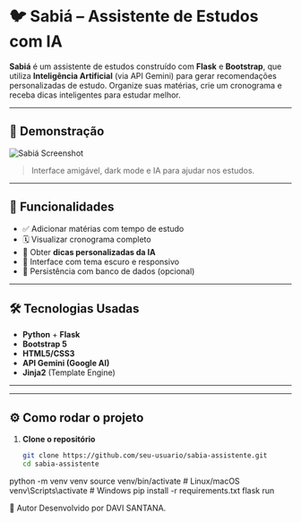 # 🐦 Sabiá – Assistente de Estudos com IA

**Sabiá** é um assistente de estudos construído com **Flask** e **Bootstrap**, que utiliza **Inteligência Artificial** (via API Gemini) para gerar recomendações personalizadas de estudo. Organize suas matérias, crie um cronograma e receba dicas inteligentes para estudar melhor.

---

## 📸 Demonstração

![Sabiá Screenshot](static/img/screenshot.png)  
> Interface amigável, dark mode e IA para ajudar nos estudos.

---

## 🚀 Funcionalidades

- ✅ Adicionar matérias com tempo de estudo
- 🗓️ Visualizar cronograma completo
- 🤖 Obter **dicas personalizadas da IA**
- 🌙 Interface com tema escuro e responsivo
- 💾 Persistência com banco de dados (opcional)

---

## 🛠️ Tecnologias Usadas

- **Python** + **Flask**
- **Bootstrap 5**
- **HTML5/CSS3**
- **API Gemini (Google AI)**
- **Jinja2** (Template Engine)

---


---

## ⚙️ Como rodar o projeto

1. **Clone o repositório**  
   ```bash
   git clone https://github.com/seu-usuario/sabia-assistente.git
   cd sabia-assistente

python -m venv venv
source venv/bin/activate  # Linux/macOS
venv\Scripts\activate      # Windows
pip install -r requirements.txt
flask run


👤 Autor
Desenvolvido por DAVI SANTANA.

